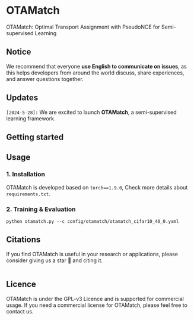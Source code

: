 # OTAMatch
OTAMatch: Optimal Transport Assignment with PseudoNCE for Semi-supervised Learning

## Notice

We recommend that everyone **use English to communicate on issues**, as this helps developers from around the world discuss, share experiences, and answer questions together.

## Updates 
`[2024-5-28]:` We are excited to launch **OTAMatch**, a semi-supervised learning framework.  

## Getting started

## Usage

### 1. Installation
OTAMatch is developed based on `torch==1.9.0`,  Check more details about `requirements.txt`. 

### 2. Training & Evaluation

```
python otamatch.py --c config/otamatch/otamatch_cifar10_40_0.yaml
```

## Citations
If you find OTAMatch is useful in your research or applications, please consider giving us a star 🌟 and citing it.

```bibtex

```

## Licence
OTAMatch is under the GPL-v3 Licence and is supported for commercial usage. If you need a commercial license for OTAMatch, please feel free to contact us.